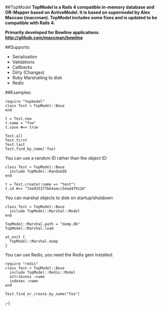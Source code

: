 ##TopModel 
**TopModel is a Rails 4 compatible in-memory database and OR-Mapper based on ActiveModel. It is based on supermodel by Alex Maccaw (maccman). TopModel includes some fixes and is updated to be compatible with Rails 4.**


**Primarily developed for Bowline applications.
http://github.com/maccman/bowline**

##Supports:
  * Serialisation
  * Validations
  * Callbacks
  * Dirty (Changes)
  * Ruby Marshalling to disk
  * Redis

##Examples:

    require "topmodel"
    class Test < TopModel::Base
    end

    t = Test.new
    t.name = "foo"
    t.save #=> true

    Test.all
    Test.first
    Test.last
    Test.find_by_name('foo)

You can use a random ID rather than the object ID:
  
    class Test < TopModel::Base
      include TopModel::RandomID
    end
  
    t = Test.create(:name => "test")
    t.id #=> "7ee935377bb4aecc54ad4f9126"
  
You can marshal objects to disk on startup/shutdown
  
    class Test < TopModel::Base
      include TopModel::Marshal::Model
    end
  
    TopModel::Marshal.path = "dump.db"
    TopModel::Marshal.load

    at_exit {
      TopModel::Marshal.dump
    }
  
You can use Redis, you need the Redis gem installed:

    require "redis"
    class Test < TopModel::Base
      include TopModel::Redis::Model
      attributes :name
      indexes :name
    end
  
    Test.find_or_create_by_name("foo")


;-)
